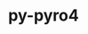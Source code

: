 ---
title: "py-pyro4"
layout: cache
categories: [package, develop-2023-09-10]
meta: {"versions": ["4.81"], "compilers": ["gcc@=11.1.0"], "oss": ["ubuntu20.04"], "platforms": ["linux"], "targets": ["ppc64le", "x86_64_v3"], "stacks": ["e4s", "e4s-power", "root"], "num_specs": 2, "num_specs_by_stack": {"root": 2, "e4s-power": 1, "e4s": 1}}
spec_details: [{"hash": "nsj5tgbjadnejugkurmd7qfkhgy4tulw", "compiler": "gcc@=11.1.0", "versions": ["4.81"], "os": "ubuntu20.04", "platform": "linux", "target": "ppc64le", "variants": ["build_system=python_pip"], "stacks": ["root", "e4s-power"], "size": "-", "tarball": "https://binaries.spack.io/develop-2023-09-10/build_cache/linux-ubuntu20.04-ppc64le/gcc-11.1.0/py-pyro4-4.81/linux-ubuntu20.04-ppc64le-gcc-11.1.0-py-pyro4-4.81-nsj5tgbjadnejugkurmd7qfkhgy4tulw.spack"}, {"hash": "wblky75ivgcpnl6xcdn6kcvjngzmvur6", "compiler": "gcc@=11.1.0", "versions": ["4.81"], "os": "ubuntu20.04", "platform": "linux", "target": "x86_64_v3", "variants": ["build_system=python_pip"], "stacks": ["root", "e4s"], "size": "-", "tarball": "https://binaries.spack.io/develop-2023-09-10/build_cache/linux-ubuntu20.04-x86_64_v3/gcc-11.1.0/py-pyro4-4.81/linux-ubuntu20.04-x86_64_v3-gcc-11.1.0-py-pyro4-4.81-wblky75ivgcpnl6xcdn6kcvjngzmvur6.spack"}]
---
